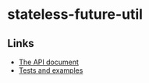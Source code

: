 stateless-future-util
=====================

## Links
* [The API document](http://central.maven.org/maven2/com/qifun/stateless-future-util_2.11/0.2.0/stateless-future-util_2.11-0.2.0-javadoc.jar)
* [Tests and examples](https://github.com/Atry/stateless-future-util/tree/master/src/test/scala/com/qifun/statelessFuture)

